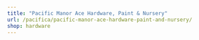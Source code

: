 ```yaml
---
title: "Pacific Manor Ace Hardware, Paint & Nursery"
url: /pacifica/pacific-manor-ace-hardware-paint-and-nursery/
shop: hardware
---
```

